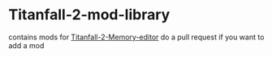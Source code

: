 # Titanfall-2-mod-library
contains mods for [Titanfall-2-Memory-editor](https://github.com/friendly-spycrab/Titanfall-2-Memory-editor) do a pull request if you want to add a mod
